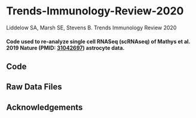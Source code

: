 # Trends-Immunology-Review-2020
Liddelow SA, Marsh SE, Stevens B. Trends Immunology Review 2020

#### Code used to re-analyze single cell RNASeq (scRNAseq) of Mathys et al. 2019 Nature (PMID: [31042697](https://pubmed.ncbi.nlm.nih.gov/31042697/)) astrocyte data.

## Code

## Raw Data Files

## Acknowledgements
